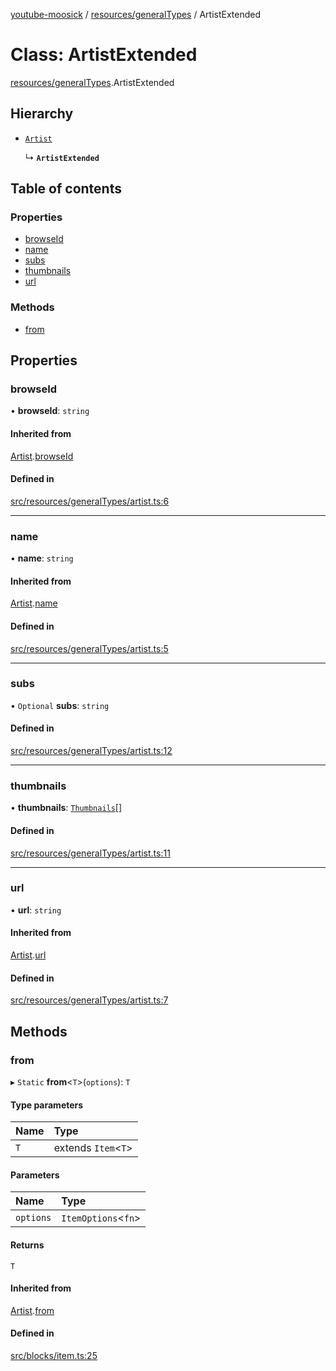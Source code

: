 [youtube-moosick](../README.md) / [resources/generalTypes](../modules/resources_generalTypes.md) / ArtistExtended

# Class: ArtistExtended

[resources/generalTypes](../modules/resources_generalTypes.md).ArtistExtended

## Hierarchy

- [`Artist`](resources_generalTypes.Artist.md)

  ↳ **`ArtistExtended`**

## Table of contents

### Properties

- [browseId](resources_generalTypes.ArtistExtended.md#browseid)
- [name](resources_generalTypes.ArtistExtended.md#name)
- [subs](resources_generalTypes.ArtistExtended.md#subs)
- [thumbnails](resources_generalTypes.ArtistExtended.md#thumbnails)
- [url](resources_generalTypes.ArtistExtended.md#url)

### Methods

- [from](resources_generalTypes.ArtistExtended.md#from)

## Properties

### browseId

• **browseId**: `string`

#### Inherited from

[Artist](resources_generalTypes.Artist.md).[browseId](resources_generalTypes.Artist.md#browseid)

#### Defined in

[src/resources/generalTypes/artist.ts:6](https://github.com/EvasiveXkiller/youtube-moosick/blob/cfd542e/src/resources/generalTypes/artist.ts#L6)

___

### name

• **name**: `string`

#### Inherited from

[Artist](resources_generalTypes.Artist.md).[name](resources_generalTypes.Artist.md#name)

#### Defined in

[src/resources/generalTypes/artist.ts:5](https://github.com/EvasiveXkiller/youtube-moosick/blob/cfd542e/src/resources/generalTypes/artist.ts#L5)

___

### subs

• `Optional` **subs**: `string`

#### Defined in

[src/resources/generalTypes/artist.ts:12](https://github.com/EvasiveXkiller/youtube-moosick/blob/cfd542e/src/resources/generalTypes/artist.ts#L12)

___

### thumbnails

• **thumbnails**: [`Thumbnails`](resources_generalTypes.Thumbnails.md)[]

#### Defined in

[src/resources/generalTypes/artist.ts:11](https://github.com/EvasiveXkiller/youtube-moosick/blob/cfd542e/src/resources/generalTypes/artist.ts#L11)

___

### url

• **url**: `string`

#### Inherited from

[Artist](resources_generalTypes.Artist.md).[url](resources_generalTypes.Artist.md#url)

#### Defined in

[src/resources/generalTypes/artist.ts:7](https://github.com/EvasiveXkiller/youtube-moosick/blob/cfd542e/src/resources/generalTypes/artist.ts#L7)

## Methods

### from

▸ `Static` **from**<`T`\>(`options`): `T`

#### Type parameters

| Name | Type |
| :------ | :------ |
| `T` | extends `Item`<`T`\> |

#### Parameters

| Name | Type |
| :------ | :------ |
| `options` | `ItemOptions`<`fn`\> |

#### Returns

`T`

#### Inherited from

[Artist](resources_generalTypes.Artist.md).[from](resources_generalTypes.Artist.md#from)

#### Defined in

[src/blocks/item.ts:25](https://github.com/EvasiveXkiller/youtube-moosick/blob/cfd542e/src/blocks/item.ts#L25)
